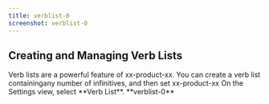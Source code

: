 ```yaml
---
title: verblist-0
screenshot: verblist-0
---
```

<h2>Creating and Managing Verb Lists</h2>
Verb lists are a powerful feature of xx-product-xx. You can create a verb list containingany number of infinitives, and then set xx-product-xx 
On the Settings view, select **Verb List**.  
**verblist-0**